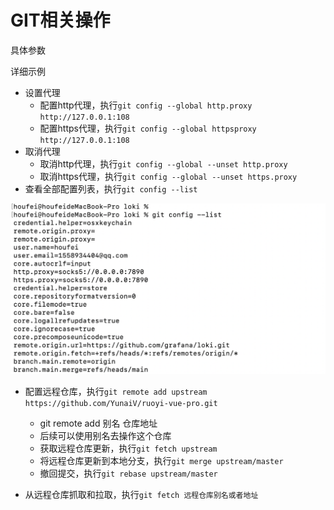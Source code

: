 # GIT相关操作

具体参数



详细示例

- 设置代理
  - 配置http代理，执行`git config --global http.proxy http://127.0.0.1:108`
  - 配置https代理，执行`git config --global httpsproxy http://127.0.0.1:108`
- 取消代理
  - 取消http代理，执行`git config --global --unset http.proxy`
  - 取消https代理，执行`git config --global --unset https.proxy`
- 查看全部配置列表，执行`git config --list`

![image-20230409213611531](images/image-20230409213611531.png)

- 配置远程仓库，执行`git remote add upstream https://github.com/YunaiV/ruoyi-vue-pro.git`
  - git remote add 别名 仓库地址
  - 后续可以使用别名去操作这个仓库
  - 获取远程仓库更新，执行`git fetch upstream`
  - 将远程仓库更新到本地分支，执行`git merge upstream/master`
  - 撤回提交，执行`git rebase upstream/master`
  
- 从远程仓库抓取和拉取，执行`git fetch 远程仓库别名或者地址`

  